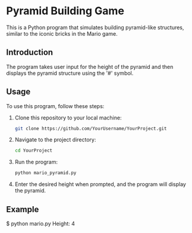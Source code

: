 # Pyramid Building Game

This is a Python program that simulates building pyramid-like structures, similar to the iconic bricks in the Mario game.

## Introduction

The program takes user input for the height of the pyramid and then displays the pyramid structure using the '#' symbol.

## Usage

To use this program, follow these steps:

1. Clone this repository to your local machine:

    ```bash
    git clone https://github.com/YourUsername/YourProject.git
    ```

2. Navigate to the project directory:

    ```bash
    cd YourProject
    ```

3. Run the program:

    ```bash
    python mario_pyramid.py
    ```

4. Enter the desired height when prompted, and the program will display the pyramid.

## Example

$ python mario.py
Height: 4
   #  #
  ##  ##
 ###  ###
####  ####